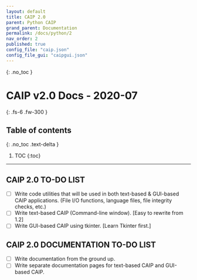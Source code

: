 ```yaml
---
layout: default
title: CAIP 2.0
parent: Python CAIP
grand_parent: Documentation
permalink: /docs/python/2
nav_order: 2
published: true
config_file: "caip.json"
config_file_gui: "caipgui.json"
---
```

{: .no_toc }
# CAIP v2.0 Docs - 2020-07
{: .fs-6 .fw-300 }
## Table of contents
{: .no_toc .text-delta }
1. TOC
{:toc}
---

[comment]: <> (Page variables are defined in the YAML front matter block, and accessed by {{ page.variable_name }}.)

## CAIP 2.0 TO-DO LIST
- [ ] Write code utilities that will be used in both text-based & GUI-based CAIP applications. (File I/O functions, language files, file integrity checks, etc.)
- [ ] Write text-based CAIP (Command-line window). [Easy to rewrite from 1.2]
- [ ] Write GUI-based CAIP using tkinter. [Learn Tkinter first.]

## CAIP 2.0 DOCUMENTATION TO-DO LIST
- [ ] Write documentation from the ground up.
- [ ] Write separate documentation pages for text-based CAIP and GUI-based CAIP. 